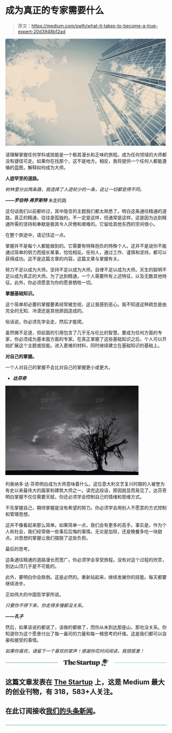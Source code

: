 # 成为真正的专家需要什么

> 原文：<https://medium.com/swlh/what-it-takes-to-become-a-true-expert-20d3948b12ad>

![](img/693f7297805e1078b5385fcf6d746729.png)

请理解掌握任何学科或技能是一个极其漫长和乏味的旅程。成为任何领域的大师都没有捷径可走。如果你在找那个，这不是地方。相反，我将提供一个任何人都能遵循的蓝图，解释如何成为大师。

**人迹罕至的道路。**

*树林里分出两条路，我选择了人迹较少的一条，这让一切都变得不同。*

***——罗伯特·弗罗斯特*** 未走的路

这句话我们以前都听过，其中隐含的主题我们都太熟悉了。明白这条通往精通的道路，真正的精通，往往是孤独的。不一定是这样，但通常是这样。这是因为达到精通所需的坚持和奉献是极其令人厌倦和艰难的。它留给其他东西的空间很小。

在整个旅途中，请记住这一点。

掌握并不是每个人都能做到的。它需要有特殊抱负的特殊个人。这并不是说你不能通过简单的努力而擅长某事，恰恰相反。任何人，通过工作、谨慎和坚持，都可以获得成功。这不是这篇文章的内容。这篇文章与掌握有关。

努力不足以成为大师。坚持不足以成为大师。自律不足以成为大师。天生的聪明不足以成为真正的大师。为了达到精通，一个人需要所有上述特征，以及无数其他特征。此外，你必须愿意为你的愿景牺牲一切。

**掌握基础知识。**

这个简单却必要的掌握要素经常被忽视，这让我感到恶心。我不知道这种疏忽是由完全的无知、冷漠还是其他原因造成的。

俗话说，你必须先学会走，然后才能爬。

虽然微不足道，但前面的引用包含了几乎无与伦比的智慧。要成为任何方面的专家，你必须成为基本面方面的专家。在真正掌握了这些基础知识之后，个人可以开始扩展这个主题或技能。进入更难的材料，同时继续建立在基础知识的基础上。

**对自己的掌握。**

一个人对自己的掌握不会比对自己的掌握更小或更大。

*   ***达芬奇***

![](img/93a79e081bb9d9ae2b9a78677aae69fd.png)

列奥纳多·达·芬奇明白成为大师意味着什么。这位意大利文艺复兴时期的人被誉为有史以来最伟大的画家和建筑大师之一。读完这段话，原因就显而易见了。达芬奇明白掌握不仅仅需要天赋，你还必须学会控制自己的情绪和思维方式。

不先掌握自己，期待掌握是没有希望的努力。你必须学会用别人不愿意的方式控制和管理思想。

这并不像看起来那么简单。如果简单一点，我们会有更多的高手。事实是，作为个人和社会，我们经常做一些事后后悔的事情。无论是加班，还是晚餐多吃一块甜点。对思想的掌握让我们摆脱了这些负担。

最后的思考。

这条通往精通的道路漫长而宽广。你必须学会享受旅程。没有对这个过程的欣赏，到达山顶几乎是不可能的。

此外，要明白你会跌倒。这是必然的。重新站起来，继续发展你的技能。每天都要继续进步。

正如伟大的中国哲学家所说。

*只要你不停下来，你走得多慢都没关系。*

***——孔子***

然后，如果该说的都说了，该做的都做了，而你从未到达那座山，那也没关系。你知道你为这个愿景付出了每一盎司的力量和每一根思考的纤维。这是我们都可以自豪和接受的事情。

*如果你喜欢，请留下一个喜欢的掌声！感谢你花时间阅读，我很感激！*

[![](img/308a8d84fb9b2fab43d66c117fcc4bb4.png)](https://medium.com/swlh)

## 这篇文章发表在 [The Startup](https://medium.com/swlh) 上，这是 Medium 最大的创业刊物，有 318，583+人关注。

## 在此订阅接收[我们的头条新闻](http://growthsupply.com/the-startup-newsletter/)。

[![](img/b0164736ea17a63403e660de5dedf91a.png)](https://medium.com/swlh)